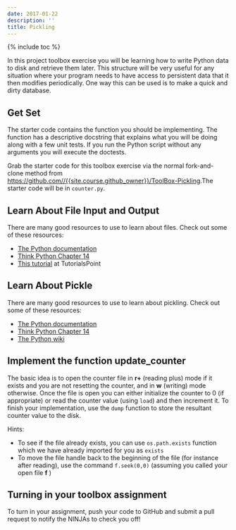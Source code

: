 ```yaml
---
date: 2017-01-22
description: ''
title: Pickling
---
```


{% include toc %}

In this project toolbox exercise you will be learning how to write Python data
to disk and retrieve them later. This structure will be very useful for any
situation where your program needs to have access to persistent data that it
then modifies periodically. One way this can be used is to make a quick and
dirty database.

## Get Set

The starter code contains the function you should be implementing. The
function has a descriptive docstring that explains what you will be doing
along with a few unit tests. If you run the Python script without any
arguments you will execute the doctests.

Grab the starter code for this toolbox exercise via the normal fork-and-clone
method from <https://github.com//{{site.course.github_owner}}/ToolBox-Pickling>.The starter code
will be in `counter.py`.

## Learn About File Input and Output

There are many good resources to use to learn about files. Check out some of
these resources:

* [The Python documentation](https://docs.python.org/3/tutorial/inputoutput.html)
* [Think Python Chapter 14](http://www.greenteapress.com/thinkpython/html/thinkpython015.html)
* [This tutorial](http://www.tutorialspoint.com/python/python_files_io.htm) at TutorialsPoint

## Learn About Pickle

There are many good resources to use to learn about pickling. Check out some
of these resources:

* [The Python documentation](https://docs.python.org/3/library/pickle.html)
* [Think Python Chapter 14](http://www.greenteapress.com/thinkpython/html/thinkpython015.html)
* [The Python wiki](https://wiki.python.org/moin/UsingPickle)

## Implement the function update_counter

The basic idea is to open the counter file in **r+**  (reading plus) mode if it
exists and you are not resetting the counter, and in **w**  (writing) mode
otherwise. Once the file is open you can either initialize the counter to 0
(if appropriate) or read the counter value (using `load`) and then increment
it. To finish your implementation, use the `dump` function to store the
resultant counter value to the disk.

Hints:

  * To see if the file already exists, you can use `os.path.exists` function which we have already imported for you as `exists`
  * To move the file handle back to the beginning of the file (for instance after reading), use the command `f.seek(0,0)` (assuming you called your open file **f** )

## Turning in your toolbox assignment

To turn in your assignment, push your code to GitHub and submit a pull request
to notify the NINJAs to check you off!

